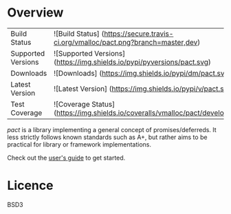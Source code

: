 
Overview
========

|                       |                                                                                    |
|-----------------------|------------------------------------------------------------------------------------|
| Build Status          | ![Build Status] (https://secure.travis-ci.org/vmalloc/pact.png?branch=master,dev) |
| Supported Versions    | ![Supported Versions] (https://img.shields.io/pypi/pyversions/pact.svg)    |
| Downloads             | ![Downloads] (https://img.shields.io/pypi/dm/pact.svg)                       |
| Latest Version        | ![Latest Version] (https://img.shields.io/pypi/v/pact.svg)                  |
| Test Coverage         | ![Coverage Status] (https://img.shields.io/coveralls/vmalloc/pact/develop.svg)   |


*pact* is a library implementing a general concept of promises/deferreds. It less strictly follows known standards such as A+, but rather aims to be practical for library or framework implementations.

Check out the [user's guide](http://pact.readthedocs.org/en/latest/user_guide.html ) to get started.


Licence
=======

BSD3

